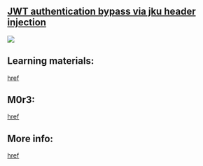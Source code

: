 ## [JWT authentication bypass via jku header injection](https://portswigger.net/web-security/jwt/lab-jwt-authentication-bypass-via-jku-header-injection)

![](https://github.com/nu11secur1ty/PortSwigger-Web-Security-Academy/blob/main/JWT/JWT-authentication-bypass-via-jku-header-injection/Docs/Screenshot%202022-06-21%20104041.png)

## Learning materials:
[href](https://portswigger.net/web-security/jwt)

## M0r3:
[href](https://www.nu11secur1ty.com/search?q=PortSwigger)

## More info:
[href](https://www.nu11secur1ty.com/2022/06/portswigger-lab-jwt-authentication_21.html)
